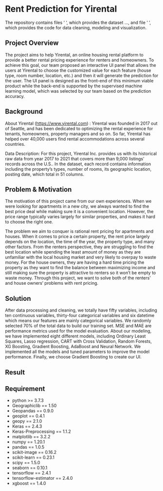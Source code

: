 # Rent Prediction for Yirental

The repository contains files ‘  ‘, which provides the dataset …, and file ‘  ’, which provides the code for data cleaning, modeling and visualization.

## Project Overview

The project aims to help Yirental, an online housing rental platform to provide a better rental pricing experience for renters and homeowners. To achieve this goal, our team proposed an interactive UI panel that allows the users at Yirental to choose the customized value for each feature (house type, room number, location, etc.) and then it will generate the prediction for the user. The UI panel is designed as the front-end of this minimum viable product while the back-end is supported by the supervised machine learning model, which was selected by our team based on the prediction accuracy.


## Background

About Yirental (https://www.yirental.com) : 
Yirental was founded in 2017 out of Seattle, and has been dedicated to optimizing the rental experience for tenants, homeowners, property managers and so on. So far, Yirental has helped over 40,000 users find rental accommodations across several countries.

Data Description: 
For this project, Yirental Inc. provides us with its historical raw data from year 2017 to 2021 that covers more than 9,000 listings’ records across the U.S.. In the dataset, each record contains information including the property’s types, number of rooms, its geographic location, posting date, which total in 51 columns. 



## Problem & Motivation

The motivation of this project came from our own experiences. When we were looking for apartments in a new city, we always wanted to find the best price deal while making sure it is a convenient location. However, the price range typically varies largely for similar properties, and makes it hard to choose the right one. 

The problem we aim to conquer is rational rent pricing for apartments and houses. When it comes to price a certain property, the rent price largely depends on the location, the time of the year, the property type, and many other factors. From the renters perspective, they are struggling to find the best location while spending the least amount of money as they are unfamiliar with the local housing market and very likely to overpay to waste money. For the house owners, they are having a hard time pricing the property as they want to find the balance between maximizing income and still making sure the property is attractive to renters so it won’t be empty to waste money. Through this project, we want to solve both of the renters’ and house owners’ problems with rent pricing.


## Solution

After data processing and cleaning, we totally have fifty variables, including ten continuous variables, thirty-four categorical variables and six datetime which means our features are mainly categorical variables. We randomly selected 70% of the total data to build our training set. MSE and MAE are performance metrics used for the model evaluation.
About our modeling, we have implemented eight different models, including Ordinary Least Squares, Lasso regression, CART with Cross Validation, Random Forests, XG Boosting, Gradient Boosting, AdaBoost and Neural Network.  We implemented all the models and tuned parameters to improve the model performance.
Finally, we choose Gradient Boosting to create our UI.

## Result

## Requirement

 - python >= 3.7.3
 - Geographiclib   ==    1.50
 - Geopandas   ==   0.9.0
 - geoplot   ==   0.4.1
 - geopy   ==    2.1.0
 - Keras   ==   2.4.3
 - Keras-Preprocessing   ==   1.1.2
 - matplotlib   ==   3.2.2
 - numpy   ==   1.20.1
 - pandas   ==   1.0.5
 - scikit-image   ==   0.16.2
 - scikit-learn   ==   0.23.1
 - scipy   ==   1.5.0
 - seaborn   ==   0.10.1
 - tensorflow   ==   2.4.1
 - tensorflow-estimator   ==   2.4.0
 - xgboost   ==   1.4.0


